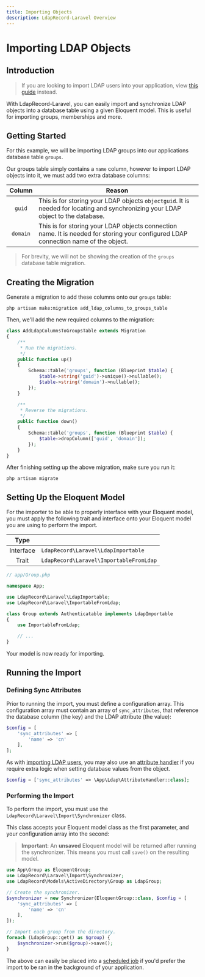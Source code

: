 ```yaml
---
title: Importing Objects
description: LdapRecord-Laravel Overview
---
```


# Importing LDAP Objects

## Introduction

> If you are looking to import LDAP users into your application,
> view [this guide](/docs/laravel/v2/auth/database/importing) instead.

With LdapRecord-Laravel, you can easily import and synchronize LDAP objects into a database table
using a given Eloquent model. This is useful for importing groups, memberships and more.

## Getting Started

For this example, we will be importing LDAP groups into our applications database table `groups`.

Our groups table simply contains a `name` column, however to import LDAP objects into it,
we must add two extra database columns:

|  Column  | Reason                                                                                                                              |
| :------: | ----------------------------------------------------------------------------------------------------------------------------------- |
|  `guid`  | This is for storing your LDAP objects `objectguid`. It is needed for locating and synchronizing your LDAP object to the database.   |
| `domain` | This is for storing your LDAP objects connection name. It is needed for storing your configured LDAP connection name of the object. |

> For brevity, we will not be showing the creation of the `groups` database table migration.

## Creating the Migration

Generate a migration to add these columns onto our `groups` table:

```text
php artisan make:migration add_ldap_columns_to_groups_table
```

Then, we'll add the new required columns to the migration:

```php
class AddLdapColumnsToGroupsTable extends Migration
{
    /**
     * Run the migrations.
     */
    public function up()
    {
        Schema::table('groups', function (Blueprint $table) {
            $table->string('guid')->unique()->nullable();
            $table->string('domain')->nullable();
        });
    }

    /**
     * Reverse the migrations.
     */
    public function down()
    {
        Schema::table('groups', function (Blueprint $table) {
            $table->dropColumn(['guid', 'domain']);
        });
    }
}
```

After finishing setting up the above migration, make sure you run it:

```text
php artisan migrate
```

## Setting Up the Eloquent Model

For the importer to be able to properly interface with your Eloquent model, you must apply the
following trait and interface onto your Eloquent model you are using to perform the import.

|   Type    |                                         |
| :-------: | --------------------------------------- |
| Interface | `LdapRecord\Laravel\LdapImportable`     |
|   Trait   | `LdapRecord\Laravel\ImportableFromLdap` |

```php
// app/Group.php

namespace App;

use LdapRecord\Laravel\LdapImportable;
use LdapRecord\Laravel\ImportableFromLdap;

class Group extends Authenticatable implements LdapImportable
{
    use ImportableFromLdap;

    // ...
}
```

Your model is now ready for importing.

## Running the Import

### Defining Sync Attributes

Prior to running the import, you must define a configuration array. This configuration array must contain an
array of `sync_attributes`, that reference the database column (the key) and the LDAP attribute (the value):

```php
$config = [
    'sync_attributes' => [
        'name' => 'cn'
    ],
];
```

As with [importing LDAP users](/docs/laravel/v2/auth/database/importing), you may also use an [attribute handler](/docs/laravel/v2/auth/database/configuration/#attribute-handlers)
if you require extra logic when setting database values from the object.

```php
$config = ['sync_attributes' => \App\Ldap\AttributeHandler::class];
```

### Performing the Import

To perform the import, you must use the `LdapRecord\Laravel\Import\Synchronizer` class.

This class accepts your Eloquent model class as the first parameter, and your configuration array into the second:

> **Important**: An **unsaved** Eloquent model will be returned after running
> the synchronizer. This means you must call `save()` on the resulting model.

```php
use App\Group as EloquentGroup;
use LdapRecord\Laravel\Import\Synchronizer;
use LdapRecord\Models\ActiveDirectory\Group as LdapGroup;

// Create the synchronizer.
$synchronizer = new Synchronizer(EloquentGroup::class, $config = [
    'sync_attributes' => [
        'name' => 'cn'
    ],
]);

// Import each group from the directory.
foreach (LdapGroup::get() as $group) {
    $synchronizer->run($group)->save();
}
```

The above can easily be placed into a [scheduled job](https://laravel.com/docs/scheduling)
if you'd prefer the import to be ran in the background of your application.
